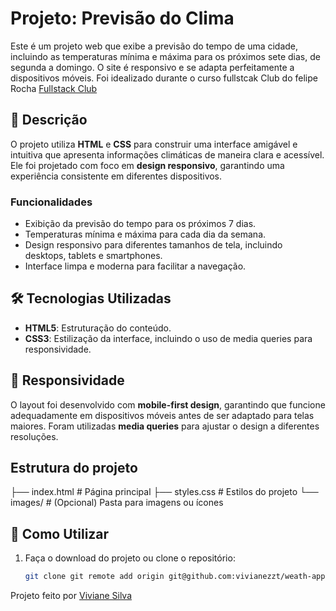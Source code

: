 # Projeto: Previsão do Clima

Este é um projeto web que exibe a previsão do tempo de uma cidade, incluindo as temperaturas mínima e máxima para os próximos sete dias, de segunda a domingo. O site é responsivo e se adapta perfeitamente a dispositivos móveis. Foi idealizado durante o curso fullstcak Club do felipe Rocha <a href="https://alunos.fullstackclub.com.br/area/vitrine">Fullstack Club</a>

## 📜 Descrição

O projeto utiliza **HTML** e **CSS** para construir uma interface amigável e intuitiva que apresenta informações climáticas de maneira clara e acessível. Ele foi projetado com foco em **design responsivo**, garantindo uma experiência consistente em diferentes dispositivos.

### Funcionalidades

- Exibição da previsão do tempo para os próximos 7 dias.
- Temperaturas mínima e máxima para cada dia da semana.
- Design responsivo para diferentes tamanhos de tela, incluindo desktops, tablets e smartphones.
- Interface limpa e moderna para facilitar a navegação.

## 🛠️ Tecnologias Utilizadas

- **HTML5**: Estruturação do conteúdo.
- **CSS3**: Estilização da interface, incluindo o uso de media queries para responsividade.

## 📱 Responsividade

O layout foi desenvolvido com **mobile-first design**, garantindo que funcione adequadamente em dispositivos móveis antes de ser adaptado para telas maiores. Foram utilizadas **media queries** para ajustar o design a diferentes resoluções.

## Estrutura do projeto

├── index.html       # Página principal
├── styles.css       # Estilos do projeto
└── images/          # (Opcional) Pasta para imagens ou ícones


## 🌟 Como Utilizar

1. Faça o download do projeto ou clone o repositório:
   ```bash
   git clone git remote add origin git@github.com:vivianezzt/weath-app.git

Projeto feito por <a href="https://www.linkedin.com/in/vivianezzt/">Viviane Silva</a>